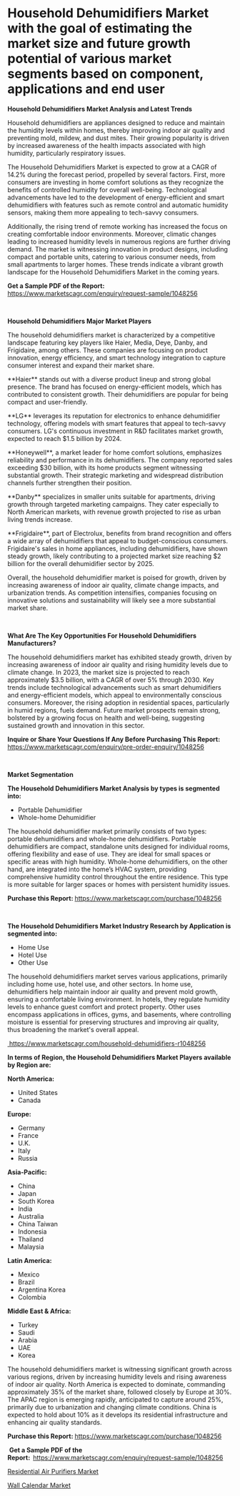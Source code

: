 <p><h1>Household Dehumidifiers Market with the goal of estimating the market size and future growth potential of various market segments based on component, applications and end user</h1></p><p><strong>Household Dehumidifiers Market Analysis and Latest Trends</strong></p>
<p><p>Household dehumidifiers are appliances designed to reduce and maintain the humidity levels within homes, thereby improving indoor air quality and preventing mold, mildew, and dust mites. Their growing popularity is driven by increased awareness of the health impacts associated with high humidity, particularly respiratory issues. </p><p>The Household Dehumidifiers Market is expected to grow at a CAGR of 14.2% during the forecast period, propelled by several factors. First, more consumers are investing in home comfort solutions as they recognize the benefits of controlled humidity for overall well-being. Technological advancements have led to the development of energy-efficient and smart dehumidifiers with features such as remote control and automatic humidity sensors, making them more appealing to tech-savvy consumers. </p><p>Additionally, the rising trend of remote working has increased the focus on creating comfortable indoor environments. Moreover, climatic changes leading to increased humidity levels in numerous regions are further driving demand. The market is witnessing innovation in product designs, including compact and portable units, catering to various consumer needs, from small apartments to larger homes. These trends indicate a vibrant growth landscape for the Household Dehumidifiers Market in the coming years.</p></p>
<p><strong>Get a Sample PDF of the Report:&nbsp;</strong> <a href="https://www.marketscagr.com/enquiry/request-sample/1048256?utm_campaign=2031&utm_medium=2&utm_source=Github&utm_content=ia&utm_term=05042025&utm_id=household-dehumidifiers">https://www.marketscagr.com/enquiry/request-sample/1048256</a></p>
<p>&nbsp;</p>
<p><strong>Household Dehumidifiers Major Market Players</strong></p>
<p><p>The household dehumidifiers market is characterized by a competitive landscape featuring key players like Haier, Media, Deye, Danby, and Frigidaire, among others. These companies are focusing on product innovation, energy efficiency, and smart technology integration to capture consumer interest and expand their market share.</p><p>**Haier** stands out with a diverse product lineup and strong global presence. The brand has focused on energy-efficient models, which has contributed to consistent growth. Their dehumidifiers are popular for being compact and user-friendly. </p><p>**LG** leverages its reputation for electronics to enhance dehumidifier technology, offering models with smart features that appeal to tech-savvy consumers. LG's continuous investment in R&D facilitates market growth, expected to reach $1.5 billion by 2024.</p><p>**Honeywell**, a market leader for home comfort solutions, emphasizes reliability and performance in its dehumidifiers. The company reported sales exceeding $30 billion, with its home products segment witnessing substantial growth. Their strategic marketing and widespread distribution channels further strengthen their position.</p><p>**Danby** specializes in smaller units suitable for apartments, driving growth through targeted marketing campaigns. They cater especially to North American markets, with revenue growth projected to rise as urban living trends increase.</p><p>**Frigidaire**, part of Electrolux, benefits from brand recognition and offers a wide array of dehumidifiers that appeal to budget-conscious consumers. Frigidaire's sales in home appliances, including dehumidifiers, have shown steady growth, likely contributing to a projected market size reaching $2 billion for the overall dehumidifier sector by 2025.</p><p>Overall, the household dehumidifier market is poised for growth, driven by increasing awareness of indoor air quality, climate change impacts, and urbanization trends. As competition intensifies, companies focusing on innovative solutions and sustainability will likely see a more substantial market share.</p></p>
<p>&nbsp;</p>
<p><strong>What Are The Key Opportunities For Household Dehumidifiers Manufacturers?</strong></p>
<p><p>The household dehumidifiers market has exhibited steady growth, driven by increasing awareness of indoor air quality and rising humidity levels due to climate change. In 2023, the market size is projected to reach approximately $3.5 billion, with a CAGR of over 5% through 2030. Key trends include technological advancements such as smart dehumidifiers and energy-efficient models, which appeal to environmentally conscious consumers. Moreover, the rising adoption in residential spaces, particularly in humid regions, fuels demand. Future market prospects remain strong, bolstered by a growing focus on health and well-being, suggesting sustained growth and innovation in this sector.</p></p>
<p><strong>Inquire or Share Your Questions If Any Before Purchasing This Report:</strong> <a href="https://www.marketscagr.com/enquiry/pre-order-enquiry/1048256?utm_campaign=2031&utm_medium=2&utm_source=Github&utm_content=ia&utm_term=05042025&utm_id=household-dehumidifiers">https://www.marketscagr.com/enquiry/pre-order-enquiry/1048256</a></p>
<p>&nbsp;</p>
<p><strong>Market Segmentation</strong></p>
<p><strong>The Household Dehumidifiers Market Analysis by types is segmented into:</strong></p>
<p><ul><li>Portable Dehumidifier</li><li>Whole-home Dehumidifier</li></ul></p>
<p><p>The household dehumidifier market primarily consists of two types: portable dehumidifiers and whole-home dehumidifiers. Portable dehumidifiers are compact, standalone units designed for individual rooms, offering flexibility and ease of use. They are ideal for small spaces or specific areas with high humidity. Whole-home dehumidifiers, on the other hand, are integrated into the home’s HVAC system, providing comprehensive humidity control throughout the entire residence. This type is more suitable for larger spaces or homes with persistent humidity issues.</p></p>
<p><strong>Purchase this Report:&nbsp;</strong><a href="https://www.marketscagr.com/purchase/1048256?utm_campaign=2031&utm_medium=2&utm_source=Github&utm_content=ia&utm_term=05042025&utm_id=household-dehumidifiers">https://www.marketscagr.com/purchase/1048256</a></p>
<p>&nbsp;</p>
<p><strong>The Household Dehumidifiers Market Industry Research by Application is segmented into:</strong></p>
<p><ul><li>Home Use</li><li>Hotel Use</li><li>Other Use</li></ul></p>
<p><p>The household dehumidifiers market serves various applications, primarily including home use, hotel use, and other sectors. In home use, dehumidifiers help maintain indoor air quality and prevent mold growth, ensuring a comfortable living environment. In hotels, they regulate humidity levels to enhance guest comfort and protect property. Other uses encompass applications in offices, gyms, and basements, where controlling moisture is essential for preserving structures and improving air quality, thus broadening the market's overall appeal.</p></p>
<p><a href="https://www.marketscagr.com/household-dehumidifiers-r1048256?utm_campaign=2031&utm_medium=2&utm_source=Github&utm_content=ia&utm_term=05042025&utm_id=household-dehumidifiers">&nbsp;https://www.marketscagr.com/household-dehumidifiers-r1048256</a></p>
<p><strong>In terms of Region, the Household Dehumidifiers Market Players available by Region are:</strong></p>
<p>
    <p> <strong> North America: </strong>
        <ul>
            <li>United States</li>
            <li>Canada</li>
        </ul>
        </p> 
    <p> <strong> Europe: </strong>
        <ul>
            <li>Germany</li>
            <li>France</li>
            <li>U.K.</li>
            <li>Italy</li>
            <li>Russia</li>
        </ul>
        </p> 
    <p> <strong> Asia-Pacific: </strong>
        <ul>
            <li>China</li>
            <li>Japan</li>
            <li>South Korea</li>
            <li>India</li>
            <li>Australia</li>
            <li>China Taiwan</li>
            <li>Indonesia</li>
            <li>Thailand</li>
            <li>Malaysia</li>
        </ul>
        </p> 
    <p> <strong> Latin America: </strong>
        <ul>
            <li>Mexico</li>
            <li>Brazil</li>
            <li>Argentina Korea</li>
            <li>Colombia</li>
        </ul>
        </p> 
    <p> <strong> Middle East & Africa: </strong>
        <ul>
            <li>Turkey</li>
            <li>Saudi</li>
            <li>Arabia</li>
            <li>UAE</li>
            <li>Korea</li>
        </ul>
    </p>
    </p>
<p><p>The household dehumidifiers market is witnessing significant growth across various regions, driven by increasing humidity levels and rising awareness of indoor air quality. North America is expected to dominate, commanding approximately 35% of the market share, followed closely by Europe at 30%. The APAC region is emerging rapidly, anticipated to capture around 25%, primarily due to urbanization and changing climate conditions. China is expected to hold about 10% as it develops its residential infrastructure and enhancing air quality standards.</p></p>
<p><strong>Purchase this Report: </strong><a href="https://www.marketscagr.com/purchase/1048256?utm_campaign=2031&utm_medium=2&utm_source=Github&utm_content=ia&utm_term=05042025&utm_id=household-dehumidifiers">https://www.marketscagr.com/purchase/1048256</a></p>
<p>&nbsp;<strong>Get a Sample PDF of the Report:&nbsp;&nbsp;</strong><a href="https://www.marketscagr.com/enquiry/request-sample/1048256?utm_campaign=2031&utm_medium=2&utm_source=Github&utm_content=ia&utm_term=05042025&utm_id=household-dehumidifiers">https://www.marketscagr.com/enquiry/request-sample/1048256</a></p>
<p><strong></strong></p>
<p><p><a href="https://github.com/PeterParrish5/Market-Research-Report-List-7/blob/main/residential-air-purifiers-market.md?utm_campaign=2031&utm_medium=2&utm_source=Github&utm_content=ia&utm_term=05042025&utm_id=household-dehumidifiers">Residential Air Purifiers Market</a></p><p><a href="https://github.com/aloyoarmahvr/Market-Research-Report-List-1/blob/main/wall-calendar-market.md?utm_campaign=2031&utm_medium=2&utm_source=Github&utm_content=ia&utm_term=05042025&utm_id=household-dehumidifiers">Wall Calendar Market</a></p></p>